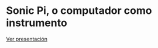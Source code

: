 # Sonic Pi, o computador como instrumento

[Ver presentación](https://vifito.github.io/presentacion-sonic-pi/)
